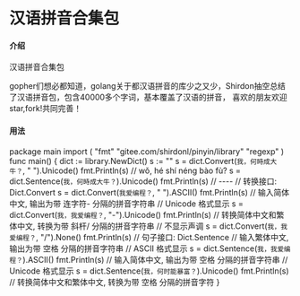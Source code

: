 # 汉语拼音合集包

#### 介绍
汉语拼音合集包

gopher们想必都知道，golang关于都汉语拼音的库少之又少，Shirdon抽空总结了汉语拼音包，包含40000多个字词，基本覆盖了汉语的拼音，
喜欢的朋友欢迎star,fork!共同完善！

#### 用法

package main
 import (
 	"fmt"
 	"gitee.com/shirdonl/pinyin/library"
 	"regexp"
 )
 func main() {
 	dict := library.NewDict()
 	s := ""
 	s = dict.Convert(`我，何時成大牛？`, " ").Unicode()
 	fmt.Println(s)
 	// wǒ, hé shí néng bào fù?
 	s = dict.Sentence(`我，何時成大牛？`).Unicode()
 	fmt.Println(s)
 	// ----
 	// 转换接口: Dict.Convert
 	s = dict.Convert(`我爱编程？`, " ").ASCII()
 	fmt.Println(s)
 	// 输入简体中文, 输出为带 连字符- 分隔的拼音字符串
 	// Unicode 格式显示
 	s = dict.Convert(`我，我爱编程？`, "-").Unicode()
 	fmt.Println(s)
 	// 转换简体中文和繁体中文, 转换为带 斜杆/ 分隔的拼音字符串
 	// 不显示声调
 	s = dict.Convert(`我，我爱编程？`, "/").None()
 	fmt.Println(s)
 	// 句子接口: Dict.Sentence
 	// 输入繁体中文, 输出为带 空格 分隔的拼音字符串
 	// ASCII 格式显示
 	s = dict.Sentence(`我，我爱编程？`).ASCII()
 	fmt.Println(s)
 	// 输入简体中文, 输出为带 空格 分隔的拼音字符串
 	// Unicode 格式显示
 	s = dict.Sentence(`我，何时能暴富？`).Unicode()
 	fmt.Println(s)
 	// 转换简体中文和繁体中文, 转换为带 空格 分隔的拼音字符
}